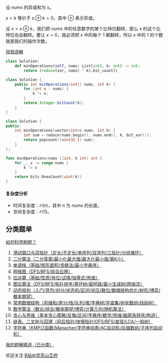 设 $\textit{nums}$ 的异或和为 $s$。

$s=k$ 等价于 $s\oplus k = 0$，其中 $\oplus$ 表示异或。 

设 $x = s\oplus k$，我们把 $\textit{nums}$ 中的任意数字的某个比特位翻转，那么 $x$ 的这个比特位也会翻转。要让 $x=0$，就必须把 $x$ 中的每个 $1$ 都翻转，所以 $x$ 中的 $1$ 的个数就是我们的操作次数。

[视频讲解](https://www.bilibili.com/video/BV1Fg4y1Q7wv/)

```py [sol-Python3]
class Solution:
    def minOperations(self, nums: List[int], k: int) -> int:
        return (reduce(xor, nums) ^ k).bit_count()
```

```java [sol-Java]
class Solution {
    public int minOperations(int[] nums, int k) {
        for (int x : nums) {
            k ^= x;
        }
        return Integer.bitCount(k);
    }
}
```

```cpp [sol-C++]
class Solution {
public:
    int minOperations(vector<int>& nums, int k) {
        int sum = reduce(nums.begin(), nums.end(), k, bit_xor());
        return popcount((uint32_t) sum);
    }
};
```

```go [sol-Go]
func minOperations(nums []int, k int) int {
	for _, x := range nums {
		k ^= x
	}
	return bits.OnesCount(uint(k))
}
```

#### 复杂度分析

- 时间复杂度：$\mathcal{O}(n)$，其中 $n$ 为 $\textit{nums}$ 的长度。
- 空间复杂度：$\mathcal{O}(1)$。

## 分类题单

[如何科学刷题？](https://leetcode.cn/circle/discuss/RvFUtj/)

1. [滑动窗口与双指针（定长/不定长/单序列/双序列/三指针/分组循环）](https://leetcode.cn/circle/discuss/0viNMK/)
2. [二分算法（二分答案/最小化最大值/最大化最小值/第K小）](https://leetcode.cn/circle/discuss/SqopEo/)
3. [单调栈（基础/矩形面积/贡献法/最小字典序）](https://leetcode.cn/circle/discuss/9oZFK9/)
4. [网格图（DFS/BFS/综合应用）](https://leetcode.cn/circle/discuss/YiXPXW/)
5. [位运算（基础/性质/拆位/试填/恒等式/思维）](https://leetcode.cn/circle/discuss/dHn9Vk/)
6. [图论算法（DFS/BFS/拓扑排序/基环树/最短路/最小生成树/网络流）](https://leetcode.cn/circle/discuss/01LUak/)
7. [动态规划（入门/背包/划分/状态机/区间/状压/数位/数据结构优化/树形/博弈/概率期望）](https://leetcode.cn/circle/discuss/tXLS3i/)
8. [常用数据结构（前缀和/差分/栈/队列/堆/字典树/并查集/树状数组/线段树）](https://leetcode.cn/circle/discuss/mOr1u6/)
9. [数学算法（数论/组合/概率期望/博弈/计算几何/随机算法）](https://leetcode.cn/circle/discuss/IYT3ss/)
10. [贪心与思维（基本贪心策略/反悔/区间/字典序/数学/思维/脑筋急转弯/构造）](https://leetcode.cn/circle/discuss/g6KTKL/)
11. [链表、二叉树与回溯（前后指针/快慢指针/DFS/BFS/直径/LCA/一般树）](https://leetcode.cn/circle/discuss/K0n2gO/)
12. [字符串（KMP/Z函数/Manacher/字符串哈希/AC自动机/后缀数组/子序列自动机）](https://leetcode.cn/circle/discuss/SJFwQI/)

[我的题解精选（已分类）](https://github.com/EndlessCheng/codeforces-go/blob/master/leetcode/SOLUTIONS.md)

欢迎关注 [B站@灵茶山艾府](https://space.bilibili.com/206214)
